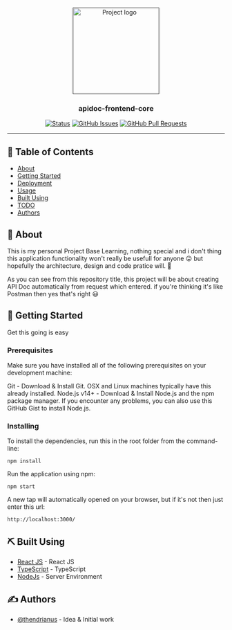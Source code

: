 <p align="center">
  <a href="" rel="noopener">
 <img width=200px height=200px src="https://i.imgur.com/6wj0hh6.jpg" alt="Project logo"></a>
</p>

<h3 align="center">apidoc-frontend-core</h3>

<div align="center">

[![Status](https://img.shields.io/badge/status-active-success.svg)]()
[![GitHub Issues](https://img.shields.io/github/issues/kylelobo/The-Documentation-Compendium.svg)](https://github.com/thendrianus/apidoc-frontend-core/issues)
[![GitHub Pull Requests](https://img.shields.io/github/issues-pr/kylelobo/The-Documentation-Compendium.svg)](https://github.com/thendrianus/apidoc-frontend-core/pulls)

</div>

---

## 📝 Table of Contents

- [About](#about)
- [Getting Started](#getting_started)
- [Deployment](#deployment)
- [Usage](#usage)
- [Built Using](#built_using)
- [TODO](./TODO.md)
- [Authors](#authors)

## 🧐 About <a name = "about"></a>

This is my personal Project Base Learning, nothing special and i don't thing this application functionality won't really be usefull for anyone 😛 but hopefully the architecture, design and code pratice will. 👐

As you can see from this repository title, this project will be about creating API Doc automatically from request which entered. if you're thinking it's like Postman then yes that's right 😃



## 🏁 Getting Started <a name = "getting_started"></a>

Get this going is easy

### Prerequisites

Make sure you have installed all of the following prerequisites on your development machine:

Git - Download & Install Git. OSX and Linux machines typically have this already installed.
Node.js v14+ - Download & Install Node.js and the npm package manager. If you encounter any problems, you can also use this GitHub Gist to install Node.js.

### Installing

To install the dependencies, run this in the root folder from the command-line:

```
npm install
```

Run the application using npm:

```
npm start
```

A new tap will automatically opened on your browser, but if it's not then just enter this url:

```
http://localhost:3000/
```


## ⛏️ Built Using <a name = "built_using"></a>

- [React JS](https://reactjs.org/) - React JS
- [TypeScript](https://typescriptlang.org/) - TypeScript
- [NodeJs](https://nodejs.org/en/) - Server Environment


## ✍️ Authors <a name = "authors"></a>

- [@thendrianus](https://github.com/thendrianus) - Idea & Initial work

